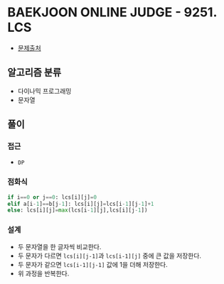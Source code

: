# BAEKJOON ONLINE JUDGE - 9251. LCS

- [문제출처](https://www.acmicpc.net/problem/9251 "9251. LCS")

## 알고리즘 분류

- 다이나믹 프로그래밍
- 문자열

## 풀이

### 접근

- `DP`

### 점화식

```python
if i==0 or j==0: lcs[i][j]=0
elif a[i-1]==b[j-1]: lcs[i][j]=lcs[i-1][j-1]+1
else: lcs[i][j]=max(lcs[i-1][j],lcs[i][j-1])
```

### 설계

- 두 문자열을 한 글자씩 비교한다.
- 두 문자가 다르면 `lcs[i][j-1]`과 `lcs[i-1][j]` 중에 큰 값을 저장한다.
- 두 문자가 같으면 `lcs[i-1][j-1]` 값에 1을 더해 저장한다.
- 위 과정을 반복한다.
